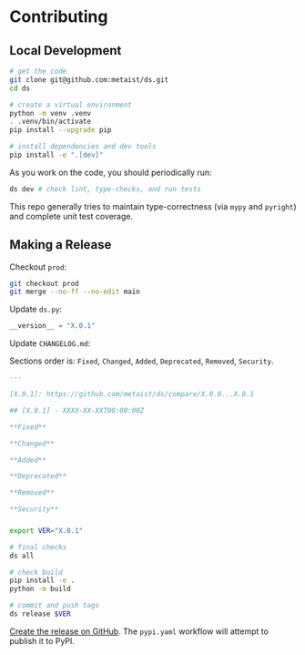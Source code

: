 # Contributing

## Local Development

```bash
# get the code
git clone git@github.com:metaist/ds.git
cd ds

# create a virtual environment
python -m venv .venv
. .venv/bin/activate
pip install --upgrade pip

# install dependencies and dev tools
pip install -e ".[dev]"
```

As you work on the code, you should periodically run:

```bash
ds dev # check lint, type-checks, and run tests
```

This repo generally tries to maintain type-correctness (via `mypy` and `pyright`) and complete unit test coverage.

## Making a Release

Checkout `prod`:

```bash
git checkout prod
git merge --no-ff --no-edit main
```

Update `ds.py`:

```python
__version__ = "X.0.1"
```

Update `CHANGELOG.md`:

Sections order is: `Fixed`, `Changed`, `Added`, `Deprecated`, `Removed`, `Security`.

```markdown
---

[X.0.1]: https://github.com/metaist/ds/compare/X.0.0...X.0.1

## [X.0.1] - XXXX-XX-XXT00:00:00Z

**Fixed**

**Changed**

**Added**

**Deprecated**

**Removed**

**Security**
```

###

```bash
export VER="X.0.1"

# final checks
ds all

# check build
pip install -e .
python -m build

# commit and push tags
ds release $VER
```

[Create the release on GitHub](https://github.com/metaist/ds/releases/new). The `pypi.yaml` workflow will attempt to publish it to PyPI.
